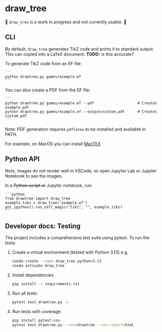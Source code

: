 # draw_tree

🚧 `draw_tree` is a work in progress and not currently usable. 🚧


## CLI

By default, `draw_tree` generates TikZ code and prints it to standard output.
This can copied into a LaTeX document. **TODO:** is this accurate?

To generate TikZ code from an EF file:

    ```
    python drawtree.py games/example.ef
    ```

You can also create a PDF from the EF file:

    ```
    python drawtree.py games/example.ef --pdf                    # Creates example.pdf
    python drawtree.py games/example.ef --output=custom.pdf      # Creates custom.pdf
    ```

Note: PDF generation requires `pdflatex` to be installed and available in PATH.

For example, on MacOS you can install [MacTEX](https://www.tug.org/mactex/mactex-download.html)

## Python API

Note, images do not render well in VSCode, so open Jupyter Lab or Jupyter Notebook to see the images.

In a ~~Python script or~~ Jupyter notebook, run:

    ```python
    from drawtree import draw_tree
    example_tikz = draw_tree('example.ef')
    get_ipython().run_cell_magic("tikz", "", example_tikz)
    ```

## Developer docs: Testing

The project includes a comprehensive test suite using pytest. To run the tests:

1. Create a virtual environment (tested with Python 3.13) e.g.
    ```bash
    conda create --name draw_tree python=3.13
    conda activate draw_tree
    ```

2. Install dependencies
    ```bash
    pip install -r requirements.txt
    ```

3. Run all tests:
    ```bash
    pytest test_drawtree.py -v
    ```

4. Run tests with coverage:
    ```bash
    pip install pytest-cov
    pytest test_drawtree.py --cov=drawtree --cov-report=html
    ```
